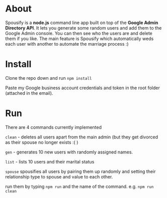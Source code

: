 # About

Spousify is a **node.js** command line app built on top of the **Google Admin Directory API**. It lets you generate some random users and add them to the Google Admin console. You can then see who the users are and delete them if you like. The main feature is Spousify which automatically weds each user with another to automate the marriage process :)

# Install

Clone the repo down and run `npm install`

Paste my Google business account credentials and token in the root folder (attached in the email).

# Run

There are 4 commands currently implemented

`clean` - deletes all users apart from the main admin (but they get divorced as their spouse no longer exists :( )

`gen` - generates 10 new users with randomly assigned names.

`list` - lists 10 users and their marital status

`spouse` spousifies all users by pairing them up randomly and setting their relationship type to spouse and value to each other.

run them by typing `npm run` and the name of the command. e.g. `npm run clean`
